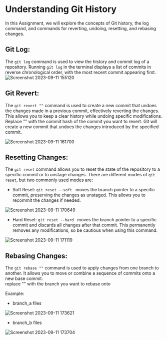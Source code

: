 # Understanding Git History

 In this Assignment, we will explore the concepts of Git history, the log command, and commands for reverting, undoing, resetting, and rebasing changes.

## Git Log:
The `git log` command is used to view the history and commit log of a repository. Running `git log` in the terminal displays a list of commits in reverse chronological order, with the most recent commit appearing first.
![Screenshot 2023-09-11 155120](https://github.com/HimanS-sys/intro_to_git/assets/68765011/cf29ddd4-7854-4afe-b19e-4917b75f9a0c)
</br>
## Git Revert:
The `git revert ""` command is used to create a new commit that undoes the changes made in a previous commit, effectively reverting the changes. This allows you to keep a clear history while undoing specific modifications.</br>
Replace "" with the commit hash of the commit you want to revert. Git will create a new commit that undoes the changes introduced by the specified commit.

![Screenshot 2023-09-11 161700](https://github.com/HimanS-sys/intro_to_git/assets/68765011/ab45ac2b-7761-44c2-a8f4-dfdc6e60cc2d)
</br>
## Resetting Changes:
The `git reset` command allows you to reset the state of the repository to a specific commit or to unstage changes. There are different modes of `git reset`, but two commonly used modes are:
- Soft Reset: `git reset --soft ` moves the branch pointer to a specific commit, preserving the changes as unstaged. This allows you to recommit the changes if needed.
  
![Screenshot 2023-09-11 170649](https://github.com/HimanS-sys/intro_to_git/assets/68765011/a4cccff3-93ac-4309-832b-0af9e97917b6)

- Hard Reset: `git reset --hard ` moves the branch pointer to a specific commit and discards all changes after that commit. This permanently removes any modifications, so be cautious when using this command.
  
![Screenshot 2023-09-11 171119](https://github.com/HimanS-sys/intro_to_git/assets/68765011/9a66e871-f184-401e-a6b5-3acfb36e3de0)

## Rebasing Changes:
The `git rebase ""` command is used to apply changes from one branch to another. It allows you to move or combine a sequence of commits onto a new base commit.</br>
replace "" with the branch you want to rebase onto</br>

Example:

* branch_a files

![Screenshot 2023-09-11 173621](https://github.com/HimanS-sys/intro_to_git/assets/68765011/8442bcb4-4c88-4cc6-99a2-e3d1c47c3934)

* branch_b files 

![Screenshot 2023-09-11 173704](https://github.com/HimanS-sys/intro_to_git/assets/68765011/98b7f85e-b3e9-4f38-90c1-4a9c2cd74270)




